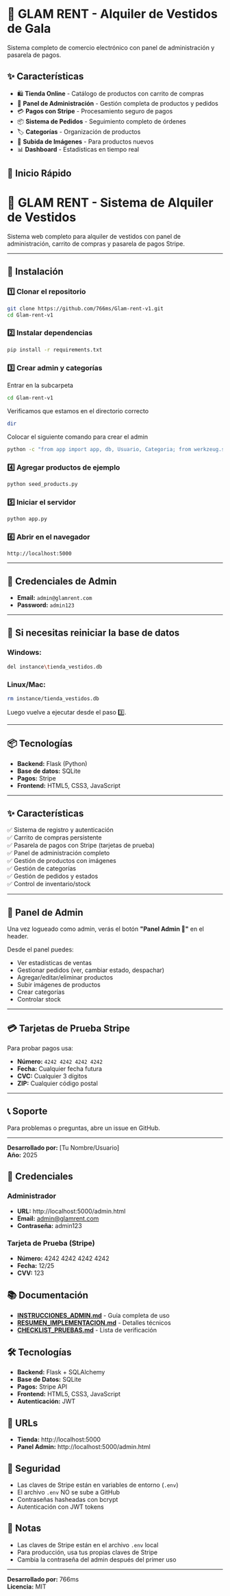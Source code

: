 # 🌟 GLAM RENT - Alquiler de Vestidos de Gala

Sistema completo de comercio electrónico con panel de administración y pasarela de pagos.

## ✨ Características

- 🛍️ **Tienda Online** - Catálogo de productos con carrito de compras
- 👑 **Panel de Administración** - Gestión completa de productos y pedidos
- 💳 **Pagos con Stripe** - Procesamiento seguro de pagos
- 📦 **Sistema de Pedidos** - Seguimiento completo de órdenes
- 🏷️ **Categorías** - Organización de productos
- 📸 **Subida de Imágenes** - Para productos nuevos
- 📊 **Dashboard** - Estadísticas en tiempo real

## 🚀 Inicio Rápido
# 🌟 GLAM RENT - Sistema de Alquiler de Vestidos

Sistema web completo para alquiler de vestidos con panel de administración, carrito de compras y pasarela de pagos Stripe.

---

## 🚀 Instalación

### 1️⃣ Clonar el repositorio
```bash
git clone https://github.com/766ms/Glam-rent-v1.git
cd Glam-rent-v1
```

### 2️⃣ Instalar dependencias
```bash
pip install -r requirements.txt
```

### 3️⃣ Crear admin y categorías
Entrar en la subcarpeta
```bash
cd Glam-rent-v1 
```
Verificamos que estamos en el directorio correcto
```bash
dir
```
Colocar el siguiente comando para crear el admin
```bash
python -c "from app import app, db, Usuario, Categoria; from werkzeug.security import generate_password_hash; app.app_context().push(); db.create_all(); admin = Usuario(nombre='Admin', email='admin@glamrent.com', password=generate_password_hash('admin123'), es_admin=True); db.session.add(admin); db.session.commit(); print('✅ Admin creado'); [db.session.add(Categoria(nombre=c)) for c in ['Vestidos de Fiesta', 'Vestidos de Noche', 'Vestidos Casuales', 'Vestidos de Graduación', 'Vestidos de Coctel']]; db.session.commit(); print('✅ Categorías creadas')"
```

### 4️⃣ Agregar productos de ejemplo
```bash
python seed_products.py
```

### 5️⃣ Iniciar el servidor
```bash
python app.py
```

### 6️⃣ Abrir en el navegador
```
http://localhost:5000
```

---

## 👤 Credenciales de Admin

- **Email:** `admin@glamrent.com`
- **Password:** `admin123`

---

## 🔧 Si necesitas reiniciar la base de datos

### Windows:
```bash
del instance\tienda_vestidos.db
```

### Linux/Mac:
```bash
rm instance/tienda_vestidos.db
```

Luego vuelve a ejecutar desde el paso 3️⃣.

---

## 📦 Tecnologías

- **Backend:** Flask (Python)
- **Base de datos:** SQLite
- **Pagos:** Stripe
- **Frontend:** HTML5, CSS3, JavaScript

---

## ✨ Características

✅ Sistema de registro y autenticación  
✅ Carrito de compras persistente  
✅ Pasarela de pagos con Stripe (tarjetas de prueba)  
✅ Panel de administración completo  
✅ Gestión de productos con imágenes  
✅ Gestión de categorías  
✅ Gestión de pedidos y estados  
✅ Control de inventario/stock  

---

## 🎨 Panel de Admin

Una vez logueado como admin, verás el botón **"Panel Admin 👑"** en el header.

Desde el panel puedes:
- Ver estadísticas de ventas
- Gestionar pedidos (ver, cambiar estado, despachar)
- Agregar/editar/eliminar productos
- Subir imágenes de productos
- Crear categorías
- Controlar stock

---

## 💳 Tarjetas de Prueba Stripe

Para probar pagos usa:
- **Número:** `4242 4242 4242 4242`
- **Fecha:** Cualquier fecha futura
- **CVC:** Cualquier 3 dígitos
- **ZIP:** Cualquier código postal

---

## 📞 Soporte

Para problemas o preguntas, abre un issue en GitHub.

---

**Desarrollado por:** [Tu Nombre/Usuario]  
**Año:** 2025

## 🔑 Credenciales

### Administrador
- **URL:** http://localhost:5000/admin.html
- **Email:** admin@glamrent.com
- **Contraseña:** admin123

### Tarjeta de Prueba (Stripe)
- **Número:** 4242 4242 4242 4242
- **Fecha:** 12/25
- **CVV:** 123

## 📚 Documentación

- **[INSTRUCCIONES_ADMIN.md](INSTRUCCIONES_ADMIN.md)** - Guía completa de uso
- **[RESUMEN_IMPLEMENTACION.md](RESUMEN_IMPLEMENTACION.md)** - Detalles técnicos
- **[CHECKLIST_PRUEBAS.md](CHECKLIST_PRUEBAS.md)** - Lista de verificación

## 🛠️ Tecnologías

- **Backend:** Flask + SQLAlchemy
- **Base de Datos:** SQLite
- **Pagos:** Stripe API
- **Frontend:** HTML5, CSS3, JavaScript
- **Autenticación:** JWT

## 📱 URLs

- **Tienda:** http://localhost:5000
- **Panel Admin:** http://localhost:5000/admin.html

## 🔐 Seguridad

- Las claves de Stripe están en variables de entorno (`.env`)
- El archivo `.env` NO se sube a GitHub
- Contraseñas hasheadas con bcrypt
- Autenticación con JWT tokens

## 📝 Notas

- Las claves de Stripe están en el archivo `.env` local
- Para producción, usa tus propias claves de Stripe
- Cambia la contraseña del admin después del primer uso

---

**Desarrollado por:** 766ms  
**Licencia:** MIT
